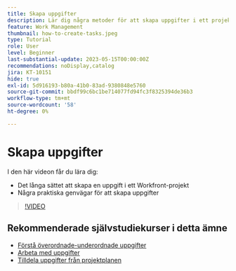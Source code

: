 ```yaml
---
title: Skapa uppgifter
description: Lär dig några metoder för att skapa uppgifter i ett projekt i Adobe Workfront.
feature: Work Management
thumbnail: how-to-create-tasks.jpeg
type: Tutorial
role: User
level: Beginner
last-substantial-update: 2023-05-15T00:00:00Z
recommendations: noDisplay,catalog
jira: KT-10151
hide: true
exl-id: 5d916193-b80a-41b0-83ad-9380848e5760
source-git-commit: bbdf99c6bc1be714077fd94fc3f8325394de36b3
workflow-type: tm+mt
source-wordcount: '58'
ht-degree: 0%

---
```


# Skapa uppgifter

I den här videon får du lära dig:

* Det långa sättet att skapa en uppgift i ett Workfront-projekt
* Några praktiska genvägar för att skapa uppgifter

>[!VIDEO](https://video.tv.adobe.com/v/3428973/?quality=12&learn=on&enablevpops=1&captions=swe)

## Rekommenderade självstudiekurser i detta ämne

* [Förstå överordnade-underordnade uppgifter](/help/manage-work/tasks/understand-parent-child-tasks.md)
* [Arbeta med uppgifter](/help/manage-work/tasks/work-with-tasks.md)
* [Tilldela uppgifter från projektplanen](/help/manage-work/tasks/assign-tasks-from-the-project-plan.md)
